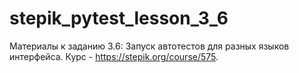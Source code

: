 # stepik_pytest_lesson_3_6
Материалы к заданию 3.6: Запуск автотестов для разных языков интерфейса. Курс - https://stepik.org/course/575.
